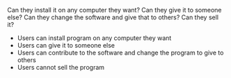 Can they install it on any computer they want?
Can they give it to someone else?
Can they change the software and give that to others?
Can they sell it?

- Users can install program on any computer they want
- Users can give it to someone else
- Users can contribute to the software and change the program to give to others
- Users cannot sell the program



